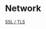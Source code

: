 # Network


<seealso>
       <category ref="wrs">
           <a href="network-tls.md">SSL / TLS</a>
       </category>
</seealso>